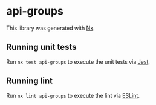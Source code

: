 # api-groups

This library was generated with [Nx](https://nx.dev).

## Running unit tests

Run `nx test api-groups` to execute the unit tests via [Jest](https://jestjs.io).

## Running lint

Run `nx lint api-groups` to execute the lint via [ESLint](https://eslint.org/).
